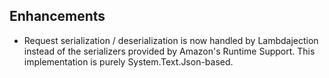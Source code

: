 ## Enhancements

- Request serialization / deserialization is now handled by Lambdajection instead of the serializers provided by Amazon's Runtime Support. This implementation is purely System.Text.Json-based.